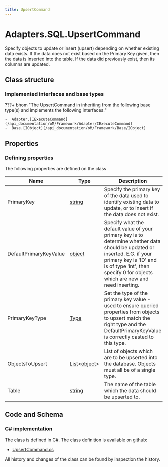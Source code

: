 ```yaml
---
title: UpsertCommand
---
```


# Adapters.SQL.UpsertCommand

Specify objects to update or insert (upsert) depending on whether existing data exists. If the data does not exist based on the Primary Key given, then the data is inserted into the table. If the data did previously exist, then its columns are updated.

## Class structure

### Implemented interfaces and base types

???+ bhom "The UpsertCommand in inheriting from the following base type(s) and implements the following interfaces:"

    -  Adapter.[IExecuteCommand](/api_documentation/oM/Framework/Adapter/IExecuteCommand)
    -  Base.[IObject](/api_documentation/oM/Framework/Base/IObject)


## Properties



### Defining properties

The following properties are defined on the class

| Name             | Type             | Description      | Quantity         |
|------------------|------------------|------------------|------------------|
| PrimaryKey | [string](https://learn.microsoft.com/en-us/dotnet/api/System.String?view=netstandard-2.0) | Specify the primary key of the data used to identify existing data to update, or to insert if the data does not exist. | - |
| DefaultPrimaryKeyValue | [object](https://learn.microsoft.com/en-us/dotnet/api/System.Object?view=netstandard-2.0) | Specify what the default value of your primary key is to determine whether data should be updated or inserted. E.G. if your primary key is 'ID' and is of type 'int', then specify 0 for objects which are new and need inserting. | - |
| PrimaryKeyType | [Type](https://learn.microsoft.com/en-us/dotnet/api/System.Type?view=netstandard-2.0) | Set the type of the primary key value - used to ensure queried properties from objects to upsert match the right type and the DefaultPrimaryKeyValue is correctly casted to this type. | - |
| ObjectsToUpsert | [List](https://learn.microsoft.com/en-us/dotnet/api/System.Collections.Generic.List-1?view=netstandard-2.0)&lt;[object](https://learn.microsoft.com/en-us/dotnet/api/System.Object?view=netstandard-2.0)&gt; | List of objects which are to be upserted into the database. Objects must all be of a single type. | - |
| Table | [string](https://learn.microsoft.com/en-us/dotnet/api/System.String?view=netstandard-2.0) | The name of the table which the data should be upserted to. | - |


## Code and Schema

### C# implementation

The class is defined in C#. The class definition is available on github:

- [UpsertCommand.cs](https://github.com/BHoM/SQL_Toolkit/blob/develop/SQL_oM/Commands/UpsertCommand.cs)

All history and changes of the class can be found by inspection the history.
